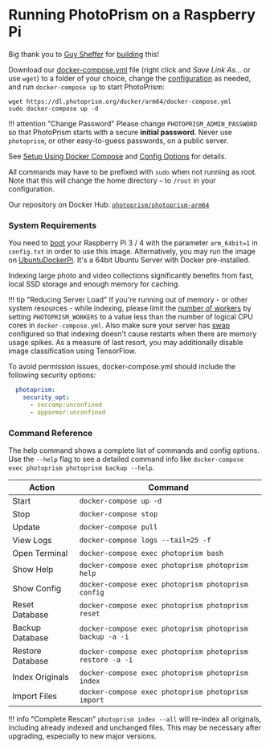 # Running PhotoPrism on a Raspberry Pi

Big thank you to [Guy Sheffer](https://github.com/guysoft) for
[building](https://github.com/photoprism/photoprism/issues/109) this!

Download our [docker-compose.yml](https://dl.photoprism.org/docker/arm64/docker-compose.yml) file
(right click and *Save Link As...* or use `wget`) to a folder of your choice, 
change the [configuration](config-options.md) as needed, and run `docker-compose up` to start PhotoPrism:

```
wget https://dl.photoprism.org/docker/arm64/docker-compose.yml
sudo docker-compose up -d
```

!!! attention "Change Password"
    Please change `PHOTOPRISM_ADMIN_PASSWORD` so that PhotoPrism starts with a secure **initial password**.
    Never use `photoprism`, or other easy-to-guess passwords, on a public server.

See [Setup Using Docker Compose](docker-compose.md) and [Config Options](config-options.md) for details.

All commands may have to be prefixed with `sudo` when not running as root.
Note that this will change the home directory `~` to `/root` in your configuration.

Our repository on Docker Hub: [`photoprism/photoprism-arm64`](https://hub.docker.com/r/photoprism/photoprism-arm64)

### System Requirements ###

You need to [boot](https://www.raspberrypi.org/documentation/installation/installing-images/README.md)
your Raspberry Pi 3 / 4 with the parameter `arm_64bit=1` in `config.txt` in order to use this image.
Alternatively, you may run the image on [UbuntuDockerPi](https://github.com/guysoft/UbuntuDockerPi).
It's a 64bit Ubuntu Server with Docker pre-installed.

Indexing large photo and video collections significantly benefits from fast, local SSD storage 
and enough memory for caching.

!!! tip "Reducing Server Load"
    If you're running out of memory - or other system resources - while indexing, please limit the
    [number of workers](https://docs.photoprism.org/getting-started/config-options/) by setting
    `PHOTOPRISM_WORKERS` to a value less than the number of logical CPU cores in `docker-compose.yml`.
    Also make sure your server has [swap](https://opensource.com/article/18/9/swap-space-linux-systems)
    configured so that indexing doesn't cause restarts when there are memory usage spikes.
    As a measure of last resort, you may additionally disable image classification using TensorFlow.

To avoid permission issues, docker-compose.yml should include the following security options:

```yaml
  photoprism:
    security_opt:
      - seccomp:unconfined
      - apparmor:unconfined
```

### Command Reference ###

The help command shows a complete list of commands and config options.
Use the `--help` flag to see a detailed command info
like `docker-compose exec photoprism photoprism backup --help`.

| Action           | Command                                                   |
|------------------|-----------------------------------------------------------|
| Start            | `docker-compose up -d`                                    |
| Stop             | `docker-compose stop`                                     |
| Update           | `docker-compose pull`                                     |
| View Logs        | `docker-compose logs --tail=25 -f`                        |
| Open Terminal    | `docker-compose exec photoprism bash`                     |
| Show Help        | `docker-compose exec photoprism photoprism help`          |
| Show Config      | `docker-compose exec photoprism photoprism config`        |
| Reset Database   | `docker-compose exec photoprism photoprism reset`         |
| Backup Database  | `docker-compose exec photoprism photoprism backup -a -i`  |
| Restore Database | `docker-compose exec photoprism photoprism restore -a -i` |
| Index Originals  | `docker-compose exec photoprism photoprism index`         |
| Import Files     | `docker-compose exec photoprism photoprism import`        |

!!! info "Complete Rescan"
    `photoprism index --all` will re-index all originals, including already indexed and unchanged files. This may be
    necessary after upgrading, especially to new major versions.
